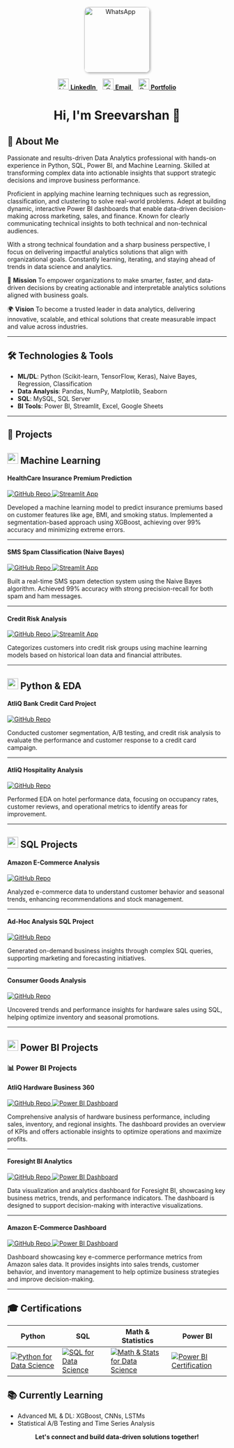 <p align="center">
  <a href="https://wa.me/your-whatsapp-number">
    <img src="https://github.com/user-attachments/assets/198cb09b-595b-4e9c-98c5-e6265434c392" 
         alt="WhatsApp" 
         title="Click to chat on WhatsApp" 
         width="150" 
         style="border-radius: 10px; box-shadow: 2px 2px 5px rgba(0,0,0,0.3);" />
  </a>
</p>

<p align="center">
  <a href="https://www.linkedin.com/public-profile/settings?trk=d_flagship3_profile_self_view_public_profile" target="_blank">
    <img src="https://github.com/user-attachments/assets/39275837-813c-449f-8e57-b07d4d960102" alt="LinkedIn" width="25" />
    <strong>LinkedIn</strong>
  </a> &nbsp;&nbsp;
  <a href="mailto:itssreevarshan@gmail.com" target="_blank">
    <img src="https://github.com/user-attachments/assets/4dbcff72-493f-4f53-8455-bb5f92aedbbb" alt="Gmail" width="25" />
    <strong>Email</strong>
  </a> &nbsp;&nbsp;
  <a href="https://codebasics.io/portfolio/Sreevarshan-Sivaganam" target="_blank">
    <img src="https://github.com/user-attachments/assets/fbcd53d6-bec9-491d-821b-c70008275dcf" alt="Portfolio" width="25" />
    <strong>Portfolio</strong>
  </a>
</p>

<h1 align="center">Hi, I'm Sreevarshan 👋</h1>

## 🧠 About Me

Passionate and results-driven Data Analytics professional with hands-on experience in Python, SQL, Power BI, and Machine Learning. Skilled at transforming complex data into actionable insights that support strategic decisions and improve business performance.

Proficient in applying machine learning techniques such as regression, classification, and clustering to solve real-world problems. Adept at building dynamic, interactive Power BI dashboards that enable data-driven decision-making across marketing, sales, and finance. Known for clearly communicating technical insights to both technical and non-technical audiences.

With a strong technical foundation and a sharp business perspective, I focus on delivering impactful analytics solutions that align with organizational goals. Constantly learning, iterating, and staying ahead of trends in data science and analytics.

🚀 **Mission**
To empower organizations to make smarter, faster, and data-driven decisions by creating actionable and interpretable analytics solutions aligned with business goals.

🌍 **Vision**
To become a trusted leader in data analytics, delivering innovative, scalable, and ethical solutions that create measurable impact and value across industries.

---

## 🛠️ Technologies & Tools

- **ML/DL**: Python (Scikit-learn, TensorFlow, Keras), Naive Bayes, Regression, Classification  
- **Data Analysis**: Pandas, NumPy, Matplotlib, Seaborn  
- **SQL**: MySQL, SQL Server  
- **BI Tools**: Power BI, Streamlit, Excel, Google Sheets  

---

## 🚀 Projects



##  <img src="https://img.icons8.com/color/48/000000/artificial-intelligence.png" width="25"/> Machine Learning

####  **HealthCare Insurance Premium Prediction**  
<p>
  <a href="https://github.com/Sreevarshan-fin/HealthCare-Insurance-Premium-Prediction">
    <img src="https://img.shields.io/badge/GitHub-Repo-blue?logo=github&logoColor=white" alt="GitHub Repo"/>
  </a>
  <a href="https://ml-healthcare-premium-prediction-7qrpw78zqct4zhdm7u8v2d.streamlit.app/">
    <img src="https://img.shields.io/badge/Launch%20App-Streamlit-orange?logo=streamlit&logoColor=white" alt="Streamlit App"/>
  </a>
</p>

Developed a machine learning model to predict insurance premiums based on customer features like age, BMI, and smoking status. Implemented a segmentation-based approach using XGBoost, achieving over 99% accuracy and minimizing extreme errors.


-----

####  **SMS Spam Classification (Naive Bayes)**  
<p>
  <a href="https://github.com/Sreevarshan-fin/SMS-Spam-Classification-Using-Naive-Bayes">
    <img src="https://img.shields.io/badge/GitHub-Repo-blue?logo=github&logoColor=white" alt="GitHub Repo"/>
  </a>
  <a href="https://sms-spam-classification-using-naive-bayes-sjwvf85xws5rdvz86bz3.streamlit.app/">
    <img src="https://img.shields.io/badge/Launch%20App-Streamlit-orange?logo=streamlit&logoColor=white" alt="Streamlit App"/>
  </a>
</p>
Built a real-time SMS spam detection system using the Naive Bayes algorithm.
Achieved 99% accuracy with strong precision-recall for both spam and ham messages.

-----

####   **Credit Risk Analysis**  
<p>
  <a href="https://github.com/Sreevarshan-fin/Credit-Risk-Analysis">
    <img src="https://img.shields.io/badge/GitHub-Repo-blue?logo=github&logoColor=white" alt="GitHub Repo"/>
  </a>
  <a href="https://credit-risk-analysis-jj3vtj43niyqoxbokhujxx.streamlit.app/">
    <img src="https://img.shields.io/badge/Launch%20App-Streamlit-orange?logo=streamlit&logoColor=white" alt="Streamlit App"/>
  </a>
</p>

Categorizes customers into credit risk groups using machine learning models based on historical loan data and financial attributes.


----

##  <img src="https://img.icons8.com/color/48/000000/python--v1.png" width="25"/> Python & EDA 

####   **AtliQ Bank Credit Card Project**  
[![GitHub Repo](https://img.shields.io/badge/GitHub-Repo-blue?logo=github&logoColor=white)](https://github.com/Sreevarshan-fin/AtliQ-Bank--Credit-Card-Project)

Conducted customer segmentation, A/B testing, and credit risk analysis to evaluate the performance and customer response to a credit card campaign.

-----

####   **AtliQ Hospitality Analysis**  
[![GitHub Repo](https://img.shields.io/badge/GitHub-Repo-blue?logo=github&logoColor=white)](https://github.com/Sreevarshan-fin/AtliQ-Hospitality-Analysis)

Performed EDA on hotel performance data, focusing on occupancy rates, customer reviews, and operational metrics to identify areas for improvement.

---

## <img src="https://img.icons8.com/color/48/000000/sql.png" width="25"/> SQL Projects


####  **Amazon E-Commerce Analysis**  
[![GitHub Repo](https://img.shields.io/badge/GitHub-Repo-blue?logo=github&logoColor=white)](https://github.com/Sreevarshan-fin/SQL-Project---Amazon-E-Commerce)

Analyzed e-commerce data to understand customer behavior and seasonal trends, enhancing recommendations and stock management.

-----

#### **Ad-Hoc Analysis SQL Project**  
[![GitHub Repo](https://img.shields.io/badge/GitHub-Repo-blue?logo=github&logoColor=white)](https://github.com/Sreevarshan-fin/SQL-Project-Ad-Hoc-Analysis)

Generated on-demand business insights through complex SQL queries, supporting marketing and forecasting initiatives.

----


####  **Consumer Goods Analysis**  
[![GitHub Repo](https://img.shields.io/badge/GitHub-Repo-blue?logo=github&logoColor=white)](https://github.com/Sreevarshan-fin/AtliQ-Hardware-Consumer-Goods-Analysis-FY2020-2021-)

Uncovered trends and performance insights for hardware sales using SQL, helping optimize inventory and seasonal promotions.

---

## <img src="https://img.icons8.com/color/48/000000/power-bi.png" width="25"/>  Power BI Projects

### 📊 Power BI Projects

#### **AtliQ Hardware Business 360**  
<p>
  <a href="https://github.com/Sreevarshan-fin/AtliQ-Hardware-Business-360">
    <img src="https://img.shields.io/badge/GitHub-Repo-blue?logo=github&logoColor=white" alt="GitHub Repo"/>
  </a>
  <a href="https://app.powerbi.com/view?r=eyJrIjoiZmI3MDQwMjktZTA3Zi00ZmM3LWIyNzQtZmEzZmNhMjBiM2U1IiwidCI6ImM2ZTU0OWIzLTVmNDUtNDAzMi1hYWU5LWQ0MjQ0ZGM1YjJjNCJ9">
    <img src="https://img.shields.io/badge/PowerBI-Dashboard-yellow?logo=powerbi&logoColor=black" alt="Power BI Dashboard"/>
  </a>
</p>
Comprehensive analysis of hardware business performance, including sales, inventory, and regional insights. The dashboard provides an overview of KPIs and offers actionable insights to optimize operations and maximize profits.

---

#### **Foresight BI Analytics**  
<p>
  <a href="https://github.com/Sreevarshan-fin/Foresight-BI-Analytics">
    <img src="https://img.shields.io/badge/GitHub-Repo-blue?logo=github&logoColor=white" alt="GitHub Repo"/>
  </a>
  <a href="https://app.powerbi.com/view?r=eyJrIjoiYmYwZmY2MDctYzkwZi00ZWZmLWJiZjItNDA0NzY0YjdhNWY4IiwidCI6ImM2ZTU0OWIzLTVmNDUtNDAzMi1hYWU5LWQ0MjQ0ZGM1YjJjNCJ9">
    <img src="https://img.shields.io/badge/PowerBI-Dashboard-yellow?logo=powerbi&logoColor=black" alt="Power BI Dashboard"/>
  </a>
</p>
Data visualization and analytics dashboard for Foresight BI, showcasing key business metrics, trends, and performance indicators. The dashboard is designed to support decision-making with interactive visualizations.

---

#### **Amazon E-Commerce Dashboard**  
<p>
  <a href="https://github.com/Sreevarshan-fin/SQL-Project---Amazon-E-Commerce">
    <img src="https://img.shields.io/badge/GitHub-Repo-blue?logo=github&logoColor=white" alt="GitHub Repo"/>
  </a>
  <a href="https://app.powerbi.com/view?r=eyJrIjoiODNjNjllNmUtOTg3My00NDU4LWFjOGMtNjQ1NmVjZGI3MWNmIiwidCI6ImM2ZTU0OWIzLTVmNDUtNDAzMi1hYWU5LWQ0MjQ0ZGM1YjJjNCJ9">
    <img src="https://img.shields.io/badge/PowerBI-Dashboard-yellow?logo=powerbi&logoColor=black" alt="Power BI Dashboard"/>
  </a>
  </p>
Dashboard showcasing key e-commerce performance metrics from Amazon sales data. It provides insights into sales trends, customer behavior, and inventory management to help optimize business strategies and improve decision-making.

---

## 🎓 Certifications

| Python | SQL  | Math & Statistics | Power BI | 
|-------------------------|----------------------|------------------------------|------------------------|
| [![Python for Data Science](https://img.icons8.com/color/48/000000/python.png)](https://codebasics.io/certificate/CB-48-495191) | [![SQL for Data Science](https://img.icons8.com/color/48/000000/sql.png)](https://codebasics.io/certificate/CB-50-495191) | [![Math & Stats for Data Science](https://img.icons8.com/color/48/000000/math.png)](https://codebasics.io/certificate/CB-63-495191) | [![Power BI Certification](https://img.icons8.com/color/48/000000/power-bi.png)](https://codebasics.io/certificate/CB-49-495191) |
## 📚 Currently Learning

- Advanced ML & DL: XGBoost, CNNs, LSTMs  
- Statistical A/B Testing and Time Series Analysis  



<p align="center"><strong>Let's connect and build data-driven solutions together!</strong></p>


